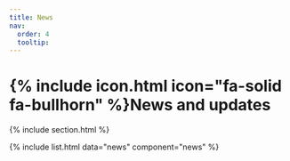 ```yaml
---
title: News
nav:
  order: 4
  tooltip: 
---
```


# {% include icon.html icon="fa-solid fa-bullhorn" %}News and updates

{% include section.html %}

{% include list.html data="news" component="news" %}
